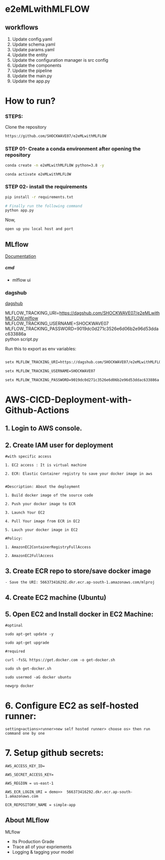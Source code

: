 # e2eMLwithMLFLOW

## workflows

1. Update config.yaml
2. Update schema.yaml
3. Update params.yaml
4. Update the entity
5. Update the configuration manager is src config
6. Update the components
7. Update the pipeline
8. Update the main.py
9. Update the app.py 


# How to run?
### STEPS:

Clone the repository

```bash
https://github.com/SHOCKWAVE07/e2eMLwithMLFLOW
```
### STEP 01- Create a conda environment after opening the repository

```bash
conda create -n e2eMLwithMLFLOW python=3.8 -y
```

```bash
conda activate e2eMLwithMLFLOW
```


### STEP 02- install the requirements
```bash
pip install -r requirements.txt
```


```bash
# Finally run the following command
python app.py
```

Now,
```bash
open up you local host and port
```



## MLflow

[Documentation](https://mlflow.org/docs/latest/index.html)


##### cmd
- mlflow ui

### dagshub
[dagshub](https://dagshub.com/)

MLFLOW_TRACKING_URI=https://dagshub.com/SHOCKWAVE07/e2eMLwithMLFLOW.mlflow \
MLFLOW_TRACKING_USERNAME=SHOCKWAVE07 \
MLFLOW_TRACKING_PASSWORD=9019dc0d271c3526e6d06b2e96d53ddac633886a \
python script.py

Run this to export as env variables:

```bash

setx MLFLOW_TRACKING_URI=https://dagshub.com/SHOCKWAVE07/e2eMLwithMLFLOW.mlflow

setx MLFLOW_TRACKING_USERNAME=SHOCKWAVE07

setx MLFLOW_TRACKING_PASSWORD=9019dc0d271c3526e6d06b2e96d53ddac633886a

```



# AWS-CICD-Deployment-with-Github-Actions

## 1. Login to AWS console.

## 2. Create IAM user for deployment

	#with specific access

	1. EC2 access : It is virtual machine

	2. ECR: Elastic Container registry to save your docker image in aws


	#Description: About the deployment

	1. Build docker image of the source code

	2. Push your docker image to ECR

	3. Launch Your EC2 

	4. Pull Your image from ECR in EC2

	5. Lauch your docker image in EC2

	#Policy:

	1. AmazonEC2ContainerRegistryFullAccess

	2. AmazonEC2FullAccess

	
## 3. Create ECR repo to store/save docker image
    - Save the URI: 566373416292.dkr.ecr.ap-south-1.amazonaws.com/mlproj

	
## 4. Create EC2 machine (Ubuntu) 

## 5. Open EC2 and Install docker in EC2 Machine:
	
	
	#optinal

	sudo apt-get update -y

	sudo apt-get upgrade
	
	#required

	curl -fsSL https://get.docker.com -o get-docker.sh

	sudo sh get-docker.sh

	sudo usermod -aG docker ubuntu

	newgrp docker
	
# 6. Configure EC2 as self-hosted runner:
    setting>actions>runner>new self hosted runner> choose os> then run command one by one


# 7. Setup github secrets:

    AWS_ACCESS_KEY_ID=

    AWS_SECRET_ACCESS_KEY=

    AWS_REGION = us-east-1

    AWS_ECR_LOGIN_URI = demo>>  566373416292.dkr.ecr.ap-south-1.amazonaws.com

    ECR_REPOSITORY_NAME = simple-app




## About MLflow 
MLflow

 - Its Production Grade
 - Trace all of your expriements
 - Logging & tagging your model



